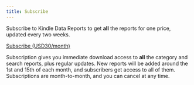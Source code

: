 ```yaml
---
title: Subscribe
---
```


Subscribe to Kindle Data Reports to get **all** the reports for one price, updated every two weeks.

<script src="https://gumroad.com/js/gumroad.js"></script>
<a class="gumroad-button" href="https://gum.co/kdsubscribe" target="_blank">Subscribe (USD30/month)</a>

Subscription gives you immediate download access to **all** the category and search reports, plus regular updates.  New reports will be added around the 1st and 15th of each month, and subscribers get access to all of them.  Subscriptions are month-to-month, and you can cancel at any time. 
